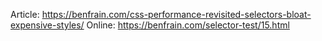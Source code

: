 Article: https://benfrain.com/css-performance-revisited-selectors-bloat-expensive-styles/
Online: https://benfrain.com/selector-test/15.html
